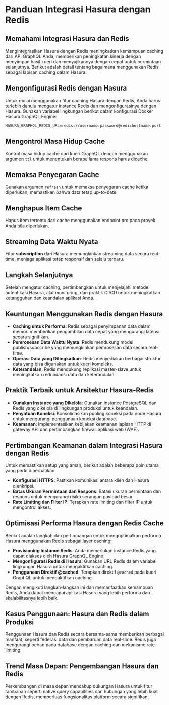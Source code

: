 
# Panduan Integrasi Hasura dengan Redis

## Memahami Integrasi Hasura dan Redis
Mengintegrasikan Hasura dengan Redis meningkatkan kemampuan caching dari API GraphQL Anda, memberikan peningkatan kinerja dengan menyimpan hasil kueri dan menyajikannya dengan cepat untuk permintaan selanjutnya. Berikut adalah detail tentang bagaimana menggunakan Redis sebagai lapisan caching dalam Hasura.

## Mengonfigurasi Redis dengan Hasura
Untuk mulai menggunakan fitur caching Hasura dengan Redis, Anda harus terlebih dahulu mengatur instance Redis dan mengonfigurasinya dengan Hasura. Gunakan variabel lingkungan berikut dalam konfigurasi Docker Hasura GraphQL Engine:

```
HASURA_GRAPHQL_REDIS_URL=redis://username:password@redishostname:port
```

## Mengontrol Masa Hidup Cache
Kontrol masa hidup cache dari kueri GraphQL dengan menggunakan argumen `ttl` untuk menentukan berapa lama respons harus dicache.

## Memaksa Penyegaran Cache
Gunakan argumen `refresh` untuk memaksa penyegaran cache ketika diperlukan, memastikan bahwa data tetap up-to-date.

## Menghapus Item Cache
Hapus item tertentu dari cache menggunakan endpoint pro pada proyek Anda bila diperlukan.

## Streaming Data Waktu Nyata
Fitur **subscription** dari Hasura memungkinkan streaming data secara real-time, menjaga aplikasi tetap responsif dan selalu terbaru.

## Langkah Selanjutnya
Setelah mengatur caching, pertimbangkan untuk menjelajahi metode autentikasi Hasura, alat monitoring, dan praktik CI/CD untuk meningkatkan ketangguhan dan keandalan aplikasi Anda.

## Keuntungan Menggunakan Redis dengan Hasura

- **Caching untuk Performa**: Redis sebagai penyimpanan data dalam memori memberikan pengambilan data cepat yang mengurangi latensi secara signifikan.
- **Pemrosesan Data Waktu Nyata**: Redis mendukung model publish/subscribe yang memungkinkan pemrosesan data secara real-time.
- **Operasi Data yang Ditingkatkan**: Redis menyediakan berbagai struktur data yang bisa digunakan untuk kueri kompleks.
- **Keterandalan**: Redis mendukung replikasi master-slave untuk meningkatkan redundansi data dan keterandalan.

## Praktik Terbaik untuk Arsitektur Hasura-Redis

- **Gunakan Instance yang Dikelola**: Gunakan instance PostgreSQL dan Redis yang dikelola di lingkungan produksi untuk keandalan.
- **Penyatuan Koneksi**: Konsolidasikan pooling koneksi pada node Hasura untuk mengurangi penggunaan koneksi database.
- **Keamanan**: Implementasikan kebijakan keamanan lapisan HTTP di gateway API dan pertimbangkan firewall aplikasi web (WAF).

## Pertimbangan Keamanan dalam Integrasi Hasura dengan Redis
Untuk memastikan setup yang aman, berikut adalah beberapa poin utama yang perlu diperhatikan:

- **Konfigurasi HTTPS**: Pastikan komunikasi antara klien dan Hasura dienkripsi.
- **Batas Ukuran Permintaan dan Respons**: Batasi ukuran permintaan dan respons untuk mengurangi risiko serangan payload besar.
- **Rate Limiting dan Filter IP**: Terapkan rate limiting dan filter IP untuk mengontrol akses.

## Optimisasi Performa Hasura dengan Redis Cache
Berikut adalah langkah dan pertimbangan untuk mengoptimalkan performa Hasura menggunakan Redis sebagai layer caching:

- **Provisioning Instance Redis**: Anda memerlukan instance Redis yang dapat diakses oleh Hasura GraphQL Engine.
- **Mengonfigurasi Redis di Hasura**: Gunakan URL Redis dalam variabel lingkungan Hasura untuk mengaktifkan caching.
- **Penggunaan Direktif @cached**: Terapkan direktif `@cached` pada kueri GraphQL untuk mengaktifkan caching.

Dengan mengikuti langkah-langkah ini dan memanfaatkan kemampuan Redis, Anda dapat mencapai aplikasi Hasura yang lebih performa dan skalabilitasnya lebih baik.

## Kasus Penggunaan: Hasura dan Redis dalam Produksi
Penggunaan Hasura dan Redis secara bersama-sama memberikan berbagai manfaat, seperti federasi data dan pembaruan data real-time. Redis juga mengurangi beban pada database dengan caching dan mekanisme rate-limiting.

## Trend Masa Depan: Pengembangan Hasura dan Redis
Perkembangan di masa depan mencakup dukungan Hasura untuk fitur tambahan seperti native query capabilities dan hubungan yang lebih kuat dengan Redis, memperluas fungsionalitas platform secara signifikan.
